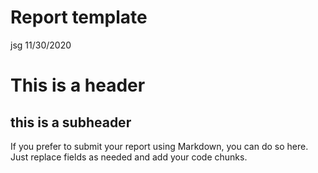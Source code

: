 Report template
================
jsg
11/30/2020

# This is a header

## this is a subheader

If you prefer to submit your report using Markdown, you can do so here.
Just replace fields as needed and add your code chunks.
